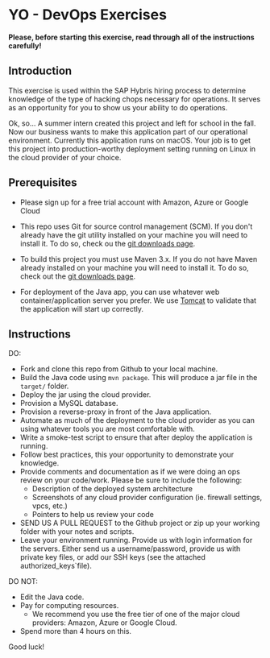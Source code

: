 YO - DevOps Exercises
================

**Please, before starting this exercise, read through all of the instructions carefully!**

Introduction
------------

This exercise is used within the SAP Hybris hiring process to determine knowledge of the type of hacking chops necessary for operations. It serves as an opportunity for you to show us your ability to do operations. 

Ok, so... A summer intern created this project and left for school in the fall. Now our business wants to make this application part of our operational environment. Currently this application runs on macOS. Your job is to get this project into production-worthy deployment setting running on Linux in the cloud provider of your choice.

Prerequisites
-------------

* Please sign up for a free trial account with Amazon, Azure or Google Cloud

* This repo uses Git for source control management (SCM). If you don't already have the git utility installed on your machine you will need to install it. To do so, check ou the [git downloads page](http://git-scm.com/downloads).

* To build this project you must use Maven 3.x. If you do not have Maven already installed on your machine you will need to install it. To do so, check out the [git downloads page](http://git-scm.com/downloads).

* For deployment of the Java app, you can use whatever web container/application server you prefer. We use [Tomcat](http://tomcat.apache.org/) to validate that the application will start up correctly.

Instructions
------------

DO:
* Fork and clone this repo from Github to your local machine.
* Build the Java code using `mvn package`. This will produce a jar file in the `target/` folder. 
* Deploy the jar using the cloud provider. 
* Provision a MySQL database.
* Provision a reverse-proxy in front of the Java application. 
* Automate as much of the deployment to the cloud provider as you can using whatever tools you are most comfortable with.
* Write a smoke-test script to ensure that after deploy the application is running.
* Follow best practices, this your opportunity to demonstrate your knowledge.
* Provide comments and documentation as if we were doing an ops review on your code/work. Please be sure to include the following:
    * Description of the deployed system architecture
    * Screenshots of any cloud provider configuration (ie. firewall settings, vpcs, etc.)
    * Pointers to help us review your code
* SEND US A PULL REQUEST to the Github project or zip up your working folder with your notes and scripts.
* Leave your environment running. Provide us with login information for the servers. Either send us a username/password, provide us with private key files, or add our SSH keys (see the attached authorized_keys`file).

DO NOT: 
* Edit the Java code.
* Pay for computing resources.
    * We recommend you use the free tier of one of the major cloud providers: Amazon, Azure or Google Cloud.
* Spend more than 4 hours on this. 

Good luck!


